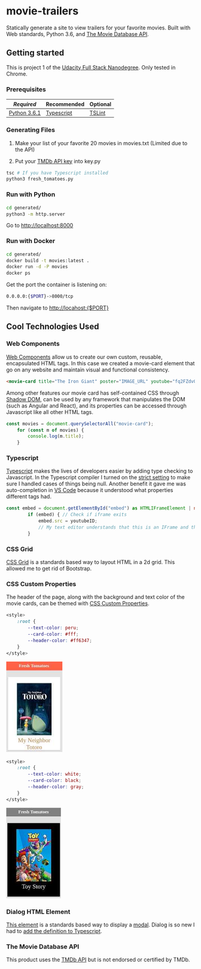 # movie-trailers

Statically generate a site to view trailers for your favorite movies. Built with Web standards, Python 3.6, and [The Movie Database API](https://www.themoviedb.org/).

## Getting started

This is project 1 of the [Udacity Full Stack Nanodegree](https://www.udacity.com/course/full-stack-web-developer-nanodegree--nd004). Only tested in Chrome.

### Prerequisites

| *Required* | Recommended | Optional |
|------------|-------------|----------|
| [Python 3.6.1](https://www.python.org/)           | [Typescript](https://www.typescriptlang.org/)            |[TSLint](https://palantir.github.io/tslint/)          |

### Generating Files

1. Make your list of your favorite 20 movies in movies.txt (Limited due to the API)

1. Put your [TMDb API key](https://www.themoviedb.org/documentation/api) into key.py

```bash
tsc # If you have Typescript installed
python3 fresh_tomatoes.py
```

### Run with Python

```bash
cd generated/
python3 -m http.server
```

Go to [http://localhost:8000](http://localhost:8000)

### Run with Docker

```bash
cd generated/
docker build -t movies:latest .
docker run -d -P movies
docker ps
```

Get the port the container is listening on:

```bash
0.0.0.0:{$PORT}->8000/tcp
```

Then navigate to [http://locahost:{$PORT}](http://locahost:{$PORT)

## Cool Technologies Used

### Web Components

[Web Components](https://www.webcomponents.org/introduction) allow us to create our own custom, reusable, encapsulated HTML tags. In this case we created a movie-card element that go on any website and maintain visual and functional consistency.

```html
<movie-card title="The Iron Giant" poster="IMAGE_URL" youtube="fq2FZdvQXXg"></movie-card>
```

Among other features our movie card has self-contained CSS through [Shadow DOM](https://developers.google.com/web/fundamentals/getting-started/primers/shadowdom), can be used by any framework that manipulates the DOM (such as Angular and React), and its properties can be accessed through Javascript like all other HTML tags.

```javascript
const movies = document.querySelectorAll("movie-card");
    for (const m of movies) {
        console.log(m.title);
    }
```

### Typescript

[Typescript](https://www.typescriptlang.org/) makes the lives of developers easier by adding type checking to Javascript. In the Typescript compiler I turned on the [strict setting](https://github.com/Microsoft/TypeScript/wiki/What's-new-in-TypeScript#new---strict-master-option) to make sure I handled cases of things being null. Another benefit it gave me was auto-completion in [VS Code](https://code.visualstudio.com/) because it understood what properties different tags had.

```typescript
const embed = document.getElementById("embed") as HTMLIFrameElement | null;
        if (embed) { // Check if iframe exits
            embed.src = youtubeID;
            // My text editor understands that this is an IFrame and therefore has a src property.
        }
```

### CSS Grid

[CSS Grid](https://developers.google.com/web/updates/2017/01/css-grid) is a standards based way to layout HTML in a 2d grid. This allowed me to get rid of Bootstrap.

### CSS Custom Properties

The header of the page, along with the background and text color of the movie cards, can be themed with [CSS Custom Properties](https://developers.google.com/web/updates/2016/02/css-variables-why-should-you-care).

```css
<style>
    :root {
        --text-color: peru;
        --card-color: #fff;
        --header-color: #ff6347;
    }
</style>
```

![Default](/screenshots/default.jpg?raw=true "Default CSS")

```css
<style>
    :root {
        --text-color: white;
        --card-color: black;
        --header-color: gray;
    }
</style>
```

![Alt](/screenshots/alt.jpg?raw=true "Alternative CSS")

### Dialog HTML Element

[This element](https://developer.mozilla.org/en-US/docs/Web/HTML/Element/dialog) is a standards based way to display a [modal](https://en.wikipedia.org/wiki/Modal_window). Dialog is so new I had to [add the definition to Typescript](https://github.com/Microsoft/TypeScript/issues/16880).

### The Movie Database API

This product uses the [TMDb API](https://www.themoviedb.org/) but is not endorsed or certified by TMDb.
